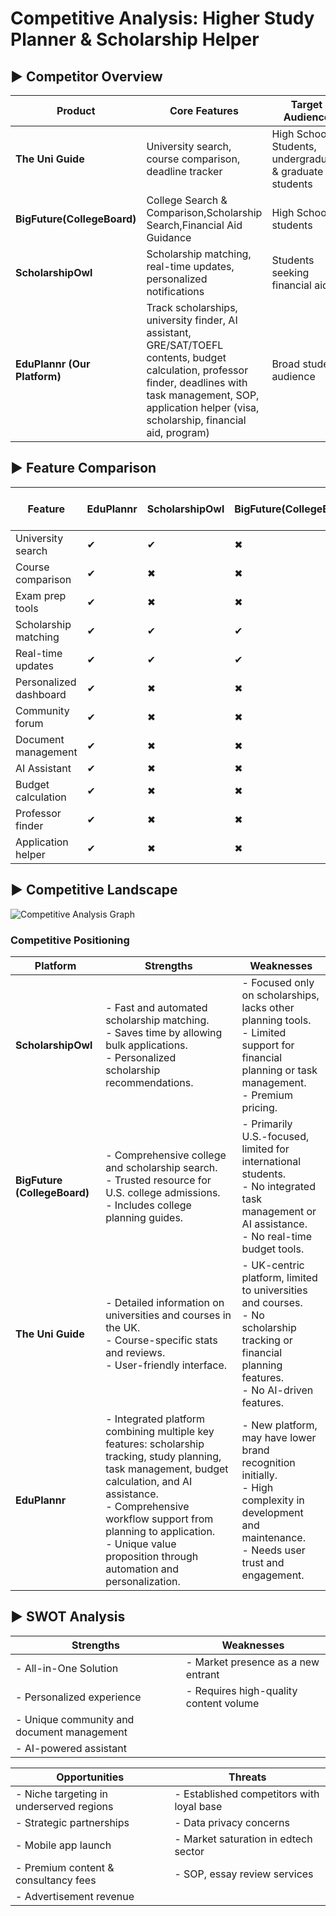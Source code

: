 # Competitive Analysis: Higher Study Planner & Scholarship Helper

## ► Competitor Overview

| **Product**    | **Core Features**                                                                                     | **Target Audience**                          |
|--------------------|------------------------------------------------------------------------------------------------------|----------------------------------------------|
| **The Uni Guide**       | University search, course comparison, deadline tracker                                                | High School Students, undergraduate & graduate students           |
| **BigFuture(CollegeBoard)**      | College Search & Comparison,Scholarship Search,Financial Aid Guidance                                     | High School students |
| **ScholarshipOwl**    | Scholarship matching, real-time updates, personalized notifications                                   | Students seeking financial aid              |
| **EduPlannr (Our Platform)**   | Track scholarships, university finder, AI assistant, GRE/SAT/TOEFL contents, budget calculation, professor finder, deadlines with task management, SOP, application helper (visa, scholarship, financial aid, program) | Broad student audience                       |



## ► Feature Comparison

| **Feature**                   | **EduPlannr** | **ScholarshipOwl** | **BigFuture(CollegeBoard)** | **The Uni Guide**           |
|-------------------------------|--------------|---------------|-----------------|-----------------------------|
| University search             | ✔            | ✔             | ✖               | ✔                           |
| Course comparison             | ✔            | ✖             | ✖               | ✔                           |
| Exam prep tools               | ✔            | ✖             | ✖               | ✖                          |
| Scholarship matching          |  ✔            | ✔              | ✔               | ✖                          |
| Real-time updates             |  ✔            | ✔              | ✔               | ✖                          |
| Personalized dashboard        |  ✔            | ✖             | ✖               | ✖                           |
| Community forum               |  ✔            | ✖             | ✖               | ✖                         |
| Document management           | ✔            | ✖             | ✖               | ✖                           |
| AI Assistant                  | ✔            | ✖             | ✖               | ✖                           |
| Budget calculation            | ✔            | ✖             | ✖               | ✔                        |
| Professor finder              | ✔            | ✖             | ✖               | ✖                          |
| Application helper            | ✔            | ✖             | ✖               | ✖                           |



## ► Competitive Landscape

![Competitive Analysis Graph](images/graph.png)




### **Competitive Positioning**


| **Platform**               | **Strengths**                                                                                                                                       | **Weaknesses**                                                                                                                                      |
|----------------------------|-----------------------------------------------------------------------------------------------------------------------------------------------------|-----------------------------------------------------------------------------------------------------------------------------------------------------|
| **ScholarshipOwl**         | - Fast and automated scholarship matching. <br> - Saves time by allowing bulk applications. <br> - Personalized scholarship recommendations.        | - Focused only on scholarships, lacks other planning tools. <br> - Limited support for financial planning or task management. <br> - Premium pricing.|
| **BigFuture (CollegeBoard)**| - Comprehensive college and scholarship search. <br> - Trusted resource for U.S. college admissions. <br> - Includes college planning guides.      | - Primarily U.S.-focused, limited for international students. <br> - No integrated task management or AI assistance. <br> - No real-time budget tools.|
| **The Uni Guide**          | - Detailed information on universities and courses in the UK. <br> - Course-specific stats and reviews. <br> - User-friendly interface.             | - UK-centric platform, limited to universities and courses. <br> - No scholarship tracking or financial planning features. <br> - No AI-driven features.|
| **EduPlannr**          | - Integrated platform combining multiple key features: scholarship tracking, study planning, task management, budget calculation, and AI assistance. <br> - Comprehensive workflow support from planning to application. <br> - Unique value proposition through automation and personalization. | - New platform, may have lower brand recognition initially. <br> - High complexity in development and maintenance. <br> - Needs user trust and engagement. |




## ► SWOT Analysis

| **Strengths**                                | **Weaknesses**                             |
|---------------------------------------------|-------------------------------------------|
| - All-in-One Solution                       | - Market presence as a new entrant        |
| - Personalized experience                   | - Requires high-quality content volume    |
| - Unique community and document management |                                           |
| - AI-powered assistant                     |                                           |

| **Opportunities**                           | **Threats**                                |
|---------------------------------------------|-------------------------------------------|
| - Niche targeting in underserved regions   | - Established competitors with loyal base |
| - Strategic partnerships                   | - Data privacy concerns                   |
| - Mobile app launch                        | - Market saturation in edtech sector      |
| - Premium content & consultancy fees       | - SOP, essay review services |
| - Advertisement revenue                    |                                           |

